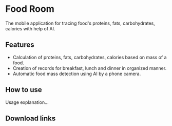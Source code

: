# Food Room

The mobile application for tracing food's proteins, fats, carbohydrates, calories with help of AI.

## Features

- Calculation of proteins, fats, carbohydrates, calories based on mass of a food.
- Creation of records for breakfast, lunch and dinner in organized manner.
- Automatic food mass detection using AI by a phone camera.

## How to use

Usage explanation...

## Download links
